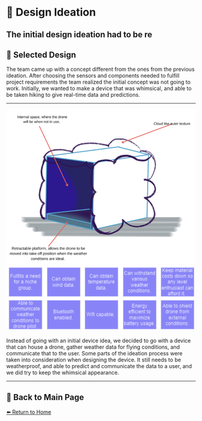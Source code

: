 # 📝 **Design Ideation**
The initial design ideation had to be re
---

## 📖 **Selected Design**  
The team came up with a concept different from the ones from the previous ideation. After choosing the sensors and components needed to fulfill project requirements the team realized the initial concept was not going to work. Initially, we wanted to make a device that was whimsical, and able to be taken hiking to give real-time data and predictions. 

---

![Diagram Title](./image/Selected-Design.png)
![Diagram Title](./image/Ideals.png)

Instead of going with an initial device idea, we decided to go with a device that can house a drone, gather weather data for flying conditions, and communicate that to the user. Some parts of the ideation process were taken into consideration when designing the device. It still needs to be weatherproof, and able to predict and communicate the data to a user, and we did try to keep the whimsical appearance. 

---

## 🔄 **Back to Main Page**  
[⬅️ Return to Home](./index.md)
```
